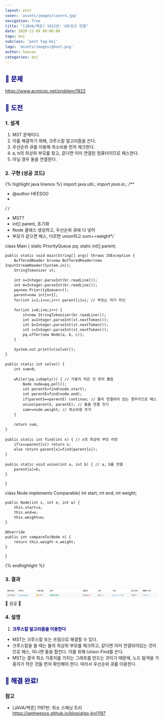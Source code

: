 ```yaml
---
layout: post
cover: 'assets/images/cover4.jpg'
navigation: True
title: "[JAVA/백준] 1922번: 네트워크 연결"
date: 2020-11-04 00:00:00
tags: boj
subclass: 'post tag-boj'
logo: 'assets/images/ghost.png'
author: heesoo
categories: boj
---
```

## <span style="color:navy">👀 문제</span>
<https://www.acmicpc.net/problem/1922>

## <span style="color:navy">👊 도전</span>

### 1. 설계
1. MST 문제이다.
2. 이를 해결하기 위해, 크루스칼 알고리즘을 쓴다.
3. 우선순위 큐를 이용해 최소비용 먼저 체크한다.
4. a, b의 최상위 부모를 찾고, 같다면 이미 연결된 컴퓨터이므로 패스한다.
5. 아닐 경우 둘을 연결한다.

### 2. 구현 (성공 코드)
{% highlight java linenos %}
import java.util.*;
import java.io.*;
/**
 * @author HEESOO
 *
 */
/*
 * MST?
 * int[] parent, 초기화
 * Node 클래스 생성하고, 우선순위 큐에 다 넣어
 * 부모가 같으면 패스, 다르면 union하고 sum+=weight*/

class Main {
	static PriorityQueue<Node> pq;
	static int[] parent;
	
	public static void main(String[] args) throws IOException {
		BufferedReader br=new BufferedReader(new InputStreamReader(System.in));
		StringTokenizer st;
		
		int n=Integer.parseInt(br.readLine());
		int m=Integer.parseInt(br.readLine());
		pq=new PriorityQueue<>();
		parent=new int[n+1];
		for(int i=1;i<=n;i++) parent[i]=i; // 부모는 자기 자신
		
		for(int i=0;i<m;i++) {
			st=new StringTokenizer(br.readLine());
			int a=Integer.parseInt(st.nextToken());
			int b=Integer.parseInt(st.nextToken());
			int c=Integer.parseInt(st.nextToken());
			pq.offer(new Node(a, b, c));
		}
		
		System.out.println(solve());
	}
	
	public static int solve() {
		int sum=0;
		
		while(!pq.isEmpty()) { // 가중치 작은 것 먼저 뽑음
			Node node=pq.poll();
			int parentS=find(node.start);
			int parentE=find(node.end);
			if(parentS==parentE) continue; // 둘이 연결되어 있는 경우이므로 패스
			union(parentS, parentE); // 둘을 연결 짓기
			sum+=node.weight; // 최소비용 추가
		}
		
		return sum;
	}
	
	public static int find(int x) { // x의 최상위 부모 리턴
		if(x==parent[x]) return x;
		else return parent[x]=find(parent[x]);
	}
	
	public static void union(int a, int b) { // a, b를 연결
		parent[a]=b;
	}

}

class Node implements Comparable<Node>{
	int start;
	int end;
	int weight;
	
	public Node(int s, int e, int w) {
		this.start=s;
		this.end=e;
		this.weight=w;
	}
	
	@Override
	public int compareTo(Node n) {
		return this.weight-n.weight;
	}
}

{% endhighlight %}

### 3. 결과
![실행결과](./assets/images/201104_4.PNG)
🤟 성공 🤟  


### 4. 설명
1. **<span style="color:navy">크루스칼 알고리즘을 이용한다</span>**  
- MST는 크루스칼 또는 프림으로 해결할 수 있다.
- 크루스칼을 쓸 때는 둘의 최상위 부모를 체크하고, 같다면 이미 연결되어있는 것이므로 패스, 아니면 둘을 합친다. 이를 위해 Union-Find를 쓴다.
- MST는 결국 최소 가중치를 가지는 그래프를 만드는 것이기 때문에, 노드 탐색을 가중치가 작은 것들 먼저 확인해야 한다. 따라서 우선순위 큐를 이용한다.

## <span style="color:navy">👏 해결 완료!</span>

### 참고
- [JAVA/백준] 1197번: 최소 스패닝 트리 <https://iamheesoo.github.io/blog/algo-boj1197>